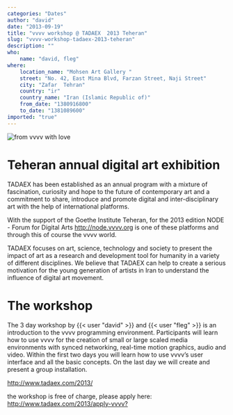 ```yaml
---
categories: "Dates"
author: "david"
date: "2013-09-19"
title: "vvvv workshop @ TADAEX  2013 Teheran"
slug: "vvvv-workshop-tadaex-2013-teheran"
description: ""
who: 
    name: "david, fleg"
where: 
    location_name: "Mohsen Art Gallery "
    street: "No. 42, East Mina Blvd, Farzan Street, Naji Street"
    city: "Zafar  Tehran"
    country: "ir"
    country_name: "Iran (Islamic Republic of)"
    from_date: "1380916800"
    to_date: "1381089600"
imported: "true"
---
```



![from vvvv with love](Setup-Preview_2013.09.19-13.20.422.png) 


#  Teheran annual digital art exhibition
TADAEX has been established as an annual program with a mixture of fascination, curiosity and hope to the future of contemporary art and a commitment to share, introduce and promote digital and inter-disciplinary art with the help of international platforms. 

With the support of the Goethe Institute Teheran, for the 2013 edition NODE - Forum for Digital Arts  <http://node.vvvv.org> is one of these platforms and through this of course the vvvv world.
 
TADAEX focuses on art, science, technology and society to present the impact of art as a research and development tool for humanity in a variety of different disciplines. We believe that TADAEX can help to create a serious motivation for the young generation of artists in Iran to understand the influence of digital art movement.

#  The workshop
The 3 day workshop by {{< user "david" >}} and {{< user "fleg" >}} is an introduction to the vvvv programming environment. Participants will learn how to use vvvv for the creation of small or large scaled media environments with synced networking, real-time motion graphics, audio and video. Within the first two days you will learn how to use vvvv’s user interface and all the basic concepts. On the last day we will create and present a group installation.


<http://www.tadaex.com/2013/>

the workshop is free of charge, please apply here: <http://www.tadaex.com/2013/apply-vvvv?>